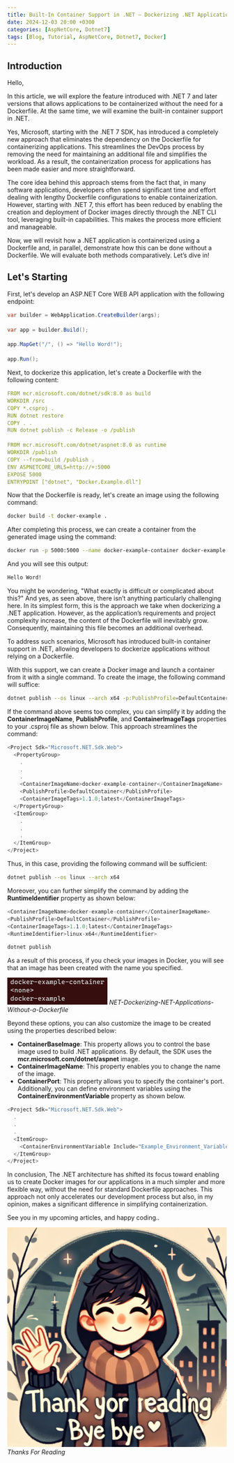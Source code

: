 ```yaml
---
title: Built-In Container Support in .NET – Dockerizing .NET Applications Without a Dockerfile
date: 2024-12-03 20:00 +0300
categories: [AspNetCore, Dotnet7]
tags: [Blog, Tutorial, AspNetCore, Dotnet7, Docker]
---
```


## Introduction

Hello,

In this article, we will explore the feature introduced with .NET 7 and later versions that allows applications to be containerized without the need for a Dockerfile. At the same time, we will examine the built-in container support in .NET.

Yes, Microsoft, starting with the .NET 7 SDK, has introduced a completely new approach that eliminates the dependency on the Dockerfile for containerizing applications. This streamlines the DevOps process by removing the need for maintaining an additional file and simplifies the workload. As a result, the containerization process for applications has been made easier and more straightforward.

The core idea behind this approach stems from the fact that, in many software applications, developers often spend significant time and effort dealing with lengthy Dockerfile configurations to enable containerization. However, starting with .NET 7, this effort has been reduced by enabling the creation and deployment of Docker images directly through the .NET CLI tool, leveraging built-in capabilities. This makes the process more efficient and manageable.

Now, we will revisit how a .NET application is containerized using a Dockerfile and, in parallel, demonstrate how this can be done without a Dockerfile. We will evaluate both methods comparatively. Let’s dive in!

## Let's Starting
First, let's develop an ASP.NET Core WEB API application with the following endpoint:
```csharp
var builder = WebApplication.CreateBuilder(args);
 
var app = builder.Build();
 
app.MapGet("/", () => "Hello Word!");
 
app.Run();
```

Next, to dockerize this application, let's create a Dockerfile with the following content:
```yml
FROM mcr.microsoft.com/dotnet/sdk:8.0 as build
WORKDIR /src
COPY *.csproj .
RUN dotnet restore
COPY . .
RUN dotnet publish -c Release -o /publish
 
FROM mcr.microsoft.com/dotnet/aspnet:8.0 as runtime
WORKDIR /publish
COPY --from=build /publish .
ENV ASPNETCORE_URLS=http://+:5000
EXPOSE 5000
ENTRYPOINT ["dotnet", "Docker.Example.dll"]
```

Now that the Dockerfile is ready, let's create an image using the following command:
```bash
docker build -t docker-example .
```

After completing this process, we can create a container from the generated image using the command:
```bash
docker run -p 5000:5000 --name docker-example-container docker-example
```

And you will see this output:
```bash
Hello Word!
```

You might be wondering, "What exactly is difficult or complicated about this?" And yes, as seen above, there isn’t anything particularly challenging here. In its simplest form, this is the approach we take when dockerizing a .NET application. However, as the application’s requirements and project complexity increase, the content of the Dockerfile will inevitably grow. Consequently, maintaining this file becomes an additional overhead.

To address such scenarios, Microsoft has introduced built-in container support in .NET, allowing developers to dockerize applications without relying on a Dockerfile.

With this support, we can create a Docker image and launch a container from it with a single command. To create the image, the following command will suffice:
```bash
dotnet publish --os linux --arch x64 -p:PublishProfile=DefaultContainer -p:ContainerImageName=docker-example
```

If the command above seems too complex, you can simplify it by adding the **ContainerImageName**, **PublishProfile**, and **ContainerImageTags** properties to your .csproj file as shown below. This approach streamlines the command:
```csharp
<Project Sdk="Microsoft.NET.Sdk.Web">
  <PropertyGroup>
    .
    .
    .
    <ContainerImageName>docker-example-container</ContainerImageName>
    <PublishProfile>DefaultContainer</PublishProfile>
    <ContainerImageTags>1.1.0;latest</ContainerImageTags>
  </PropertyGroup>
  <ItemGroup>
    .
    .
    .
  </ItemGroup>
</Project>
```

Thus, in this case, providing the following command will be sufficient:
```bash
dotnet publish --os linux --arch x64
```

Moreover, you can further simplify the command by adding the **RuntimeIdentifier** property as shown below:
```csharp
<ContainerImageName>docker-example-container</ContainerImageName>
<PublishProfile>DefaultContainer</PublishProfile>
<ContainerImageTags>1.1.0;latest</ContainerImageTags>
<RuntimeIdentifier>linux-x64</RuntimeIdentifier>
```

```bash
dotnet publish
```
As a result of this process, if you check your images in Docker, you will see that an image has been created with the name you specified.

![Desktop View](/assets/img/posts/Built-In-Container-Support-in-NET-Dockerizing-NET-Applications-Without-a-Dockerfile-1.png)
_NET-Dockerizing-NET-Applications-Without-a-Dockerfile_

Beyond these options, you can also customize the image to be created using the properties described below:
* **ContainerBaseImage**: This property allows you to control the base image used to build .NET applications. By default, the SDK uses the **mcr.microsoft.com/dotnet/aspnet** image.
* **ContainerImageName**: This property enables you to change the name of the image.
* **ContainerPort**: This property allows you to specify the container's port.
Additionally, you can define environment variables using the **ContainerEnvironmentVariable** property as shown below.

```csharp
<Project Sdk="Microsoft.NET.Sdk.Web">
  .
  .
  .
  <ItemGroup>
    <ContainerEnvironmentVariable Include="Example_Environment_Variable" Value="Trace" />
  </ItemGroup>
</Project>
```

In conclusion,
The .NET architecture has shifted its focus toward enabling us to create Docker images for our applications in a much simpler and more flexible way, without the need for standard Dockerfile approaches. This approach not only accelerates our development process but also, in my opinion, makes a significant difference in simplifying containerization.

See you in my upcoming articles, and happy coding..

![Desktop View](/assets/img/posts/thanks-for-reading.webp)
_Thanks For Reading_